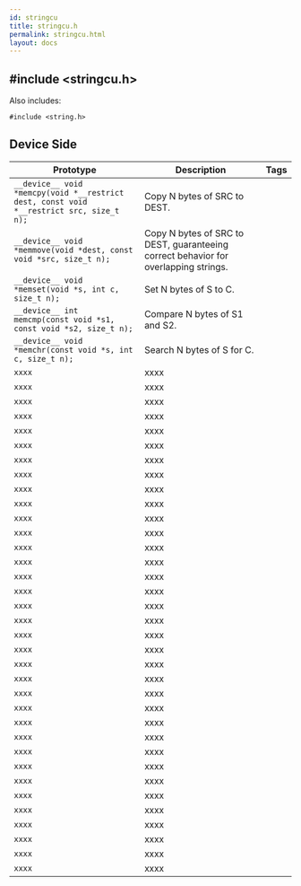 ```yaml
---
id: stringcu
title: stringcu.h
permalink: stringcu.html
layout: docs
---
```


## #include <stringcu.h>

Also includes:
```
#include <string.h>
```

## Device Side
Prototype | Description | Tags
--- | --- | :---:
```__device__ void *memcpy(void *__restrict dest, const void *__restrict src, size_t n);``` | Copy N bytes of SRC to DEST.
```__device__ void *memmove(void *dest, const void *src, size_t n);``` | Copy N bytes of SRC to DEST, guaranteeing correct behavior for overlapping strings.
```__device__ void *memset(void *s, int c, size_t n);``` | Set N bytes of S to C.
```__device__ int memcmp(const void *s1, const void *s2, size_t n);``` | Compare N bytes of S1 and S2.
```__device__ void *memchr(const void *s, int c, size_t n);``` | Search N bytes of S for C.
```xxxx``` | xxxx
```xxxx``` | xxxx
```xxxx``` | xxxx
```xxxx``` | xxxx
```xxxx``` | xxxx
```xxxx``` | xxxx
```xxxx``` | xxxx
```xxxx``` | xxxx
```xxxx``` | xxxx
```xxxx``` | xxxx
```xxxx``` | xxxx
```xxxx``` | xxxx
```xxxx``` | xxxx
```xxxx``` | xxxx
```xxxx``` | xxxx
```xxxx``` | xxxx
```xxxx``` | xxxx
```xxxx``` | xxxx
```xxxx``` | xxxx
```xxxx``` | xxxx
```xxxx``` | xxxx
```xxxx``` | xxxx
```xxxx``` | xxxx
```xxxx``` | xxxx
```xxxx``` | xxxx
```xxxx``` | xxxx
```xxxx``` | xxxx
```xxxx``` | xxxx
```xxxx``` | xxxx
```xxxx``` | xxxx
```xxxx``` | xxxx
```xxxx``` | xxxx
```xxxx``` | xxxx
```xxxx``` | xxxx
```xxxx``` | xxxx
